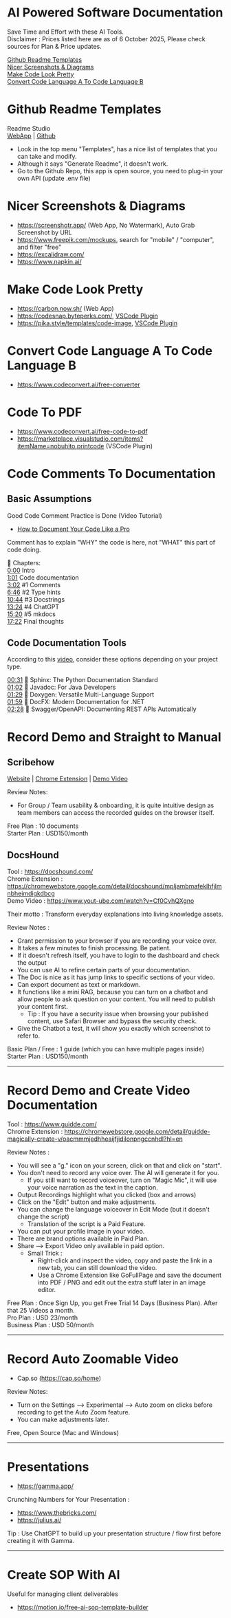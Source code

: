 # AI Powered Software Documentation
Save Time and Effort with these AI Tools.<BR>
Disclaimer : Prices listed here are as of 6 October 2025, Please check sources for Plan & Price updates.

[Github Readme Templates](#github-readme-templates)<BR>
[Nicer Screenshots & Diagrams](#nicer-screenshots--diagrams)<BR>
[Make Code Look Pretty](#make-code-look-pretty)<BR>
[Convert Code Language A To Code Language B](#convert-code-language-a-to-code-language-b)<BR>





# Github Readme Templates

Readme Studio<BR>
[WebApp](https://readmestudio.zenui.net/) | [Github](https://github.com/zenui-labs/readme-studio)

- Look in the top menu "Templates", has a nice list of templates that you can take and modify.
- Although it says "Generate Readme", it doesn't work.
- Go to the Github Repo, this app is open source, you need to plug-in your own API (update .env file)

# Nicer Screenshots & Diagrams

- https://screenshotr.app/ (Web App, No Watermark), Auto Grab Screenshot by URL
- https://www.freepik.com/mockups, search for "mobile" / "computer", and filter "free"
- https://excalidraw.com/
- https://www.napkin.ai/

# Make Code Look Pretty

- https://carbon.now.sh/ (Web App)
- https://codesnap.byteperks.com/, [VSCode Plugin](https://marketplace.visualstudio.com/items?itemName=adpyke.codesnap)
- https://pika.style/templates/code-image, [VSCode Plugin](https://marketplace.visualstudio.com/items?itemName=RishiMohan.pika-vscode)

# Convert Code Language A To Code Language B

- https://www.codeconvert.ai/free-converter

# Code To PDF

- https://www.codeconvert.ai/free-code-to-pdf
- https://marketplace.visualstudio.com/items?itemName=nobuhito.printcode (VSCode Plugin)

# Code Comments To Documentation

## Basic Assumptions

Good Code Comment Practice is Done (Video Tutorial)
- [How to Document Your Code Like a Pro](https://www.yout-ube.com/watch?v=L7Ry-Fiij-M)

Comment has to explain "WHY" the code is here, not "WHAT" this part of code doing.

🔖 Chapters: <BR>
[0:00](https://www.yout-ube.com/watch?v=L7Ry-Fiij-M) Intro<BR>
[1:01](https://www.yout-ube.com/watch?v=L7Ry-Fiij-M&t=61s) Code documentation<BR>
[3:02](https://www.yout-ube.com/watch?v=L7Ry-Fiij-M&t=182s) #1 Comments<BR>
[6:46](https://www.youtube.com/watch?v=L7Ry-Fiij-M&t=406s) #2 Type hints <BR>
[10:44](https://www.yout-ube.com/watch?v=L7Ry-Fiij-M&t=644s) #3 Docstrings<BR>
[13:24](https://www.yout-ube.com/watch?v=L7Ry-Fiij-M&t=804s) #4 ChatGPT<BR> 
[15:20](https://www.yout-ube.com/watch?v=L7Ry-Fiij-M&t=920s) #5 mkdocs<BR> 
[17:22](https://www.yout-ube.com/watch?v=L7Ry-Fiij-M&t=1042s) Final thoughts<BR>

## Code Documentation Tools

According to this [video](https://www.yout-ube.com/watch?v=1HTnnj1VaW8), consider these options depending on your project type.

[00:31](https://www.yout-ube.com/watch?v=1HTnnj1VaW8&t=31s) 🔹 Sphinx: The Python Documentation Standard<BR>
[01:02](https://www.yout-ube.com/watch?v=1HTnnj1VaW8&t=62s) 🔹 Javadoc: For Java Developers<BR>
[01:29](https://www.yout-ube.com/watch?v=1HTnnj1VaW8&t=89s) 🔹 Doxygen: Versatile Multi-Language Support<BR>
[01:59](https://www.yout-ube.com/watch?v=1HTnnj1VaW8&t=119s) 🔹 DocFX: Modern Documentation for .NET<BR>
[02:28](https://www.yout-ube.com/watch?v=1HTnnj1VaW8&t=148s) 🔹 Swagger/OpenAPI: Documenting REST APIs Automatically<BR>

# Record Demo and Straight to Manual

## Scribehow

[Website](https://scribehow.com/) | [Chrome Extension](https://chromewebstore.google.com/detail/scribe-ai-documentation-s/okfkdaglfjjjfefdcppliegebpoegaii) | [Demo Video](https://www.yout-ube.com/watch?v=9f2EkvJ_p8Y)

Review Notes:<BR>
- For Group / Team usability & onboarding, it is quite intuitive design as team members can access the recorded guides on the browser itself.

Free Plan : 10 documents<BR>
Starter Plan : USD150/month<BR>


## DocsHound

Tool : https://docshound.com/<BR>
Chrome Extension : https://chromewebstore.google.com/detail/docshound/mpljambmafeklhfjlmnbheimdigkdbcg<BR>
Demo Video : https://www.yout-ube.com/watch?v=Cf0CvhQXgno<BR>

Their motto : Transform everyday explanations into living knowledge assets.

Review Notes :
- Grant permission to your browser if you are recording your voice over.
- It takes a few minutes to finish processing.  Be patient.
- If it doesn't refresh itself, you have to login to the dashboard and check the output
- You can use AI to refine certain parts of your documentation.
- The Doc is nice as it has jump links to specific sections of your video.
- Can export document as text or markdown.
- It functions like a mini RAG, because you can turn on a chatbot and allow people to ask question on your content.  You will need to publish your content first.
	- Tip : If you have a security issue when browsing your published content, use Safari Browser and bypass the security check.
- Give the Chatbot a test, it will show you exactly which screenshot to refer to.

Basic Plan / Free : 1 guide (which you can have multiple pages inside)<BR>
Starter Plan : USD150/month<BR>

---

# Record Demo and Create Video Documentation

Tool : https://www.guidde.com/<BR>
Chrome Extension : https://chromewebstore.google.com/detail/guidde-magically-create-v/oacmmmjedhheaijfjidilonpngccnhdl?hl=en<BR>

Review Notes :
- You will see a "g." icon on your screen, click on that and click on "start".
- You don't need to record any voice over.  The AI will generate it for you.
	- If you still want to record voiceover, turn on "Magic Mic", it will use your voice narration as the text in the caption.
- Output Recordings highlight what you clicked (box and arrows)
- Click on the "Edit" button and make adjustments.
- You can change the language voiceover in Edit Mode (but it doesn't change the script)
	- Translation of the script is a Paid Feature.
- You can put your profile image in your video.
- There are brand options available in Paid Plan.
- Share --> Export Video only available in paid option.
	- Small Trick : 
		- Right-click and inspect the video, copy and paste the link in a new tab, you can still download the video.
		- Use a Chrome Extension like GoFullPage and save the document into PDF / PNG and edit out the extra stuff later in an image editor.

Free Plan : Once Sign Up, you get Free Trial 14 Days (Business Plan).  After that 25 Videos a month.<BR>
Pro Plan : USD 23/month<BR>
Business Plan : USD 50/month<BR>

---

# Record Auto Zoomable Video

- Cap.so (https://cap.so/home)

Review Notes:
- Turn on the Settings --> Experimental --> Auto zoom on clicks before recording to get the Auto Zoom feature.
- You can make adjustments later.

Free, Open Source (Mac and Windows)

---

# Presentations

- https://gamma.app/

Crunching Numbers for Your Presentation : 
- https://www.thebricks.com/
- https://julius.ai/

Tip : Use ChatGPT to build up your presentation structure / flow first before creating it with Gamma.

---

# Create SOP With AI

Useful for managing client deliverables
- https://motion.io/free-ai-sop-template-builder











